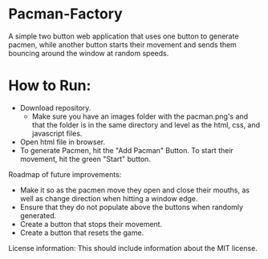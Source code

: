 # Pacman-Factory
A simple two button web application that uses one button to generate pacmen, while another button starts their movement and sends them bouncing around the window at random speeds.

# How to Run:
* Download repository.
  * Make sure you have an images folder with the pacman.png's and that the folder is in the same directory and level as the html, css, and javascript files.
* Open html file in browser.
* To generate Pacmen, hit the "Add Pacman" Button. To start their movement, hit the green "Start" button.

Roadmap of future improvements: 
* Make it so as the pacmen move they open and close their mouths, as well as change direction when hitting a window edge.
* Ensure that they do not populate above the buttons when randomly generated.
* Create a button that stops their movement.
* Create a button that resets the game.

License information: This should include information about the MIT license.
